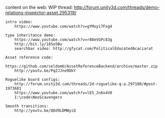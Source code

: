 content on the web:
	WIP thread:
		http://forum.unity3d.com/threads/demo-relations-inspector-asset.295319/

	intro video:
		https://www.youtube.com/watch?v=gYMxyi7Fxg4

	type inheritance demo: 
		https://www.youtube.com/watch?v=r88eVGPc83g
		http://bit.ly/18So5Bu
		searchbar video: http://gfycat.com/PoliticalEducatedAcaciarat

	Asset reference code:
		https://github.com/seldomU/AssetReferenceBackend/archive/master.zip
		http://youtu.be/PqZJJne9DkY

	Roguelike board configs:
		http://forum.unity3d.com/threads/2d-roguelike-q-a.297180/#post-1973681
		https://www.youtube.com/watch?v=lE5_2n6x4V0
		I:\code\NeoScavengers

	Smooth transitions:
		http://youtu.be/QOd9LDMWyiQ